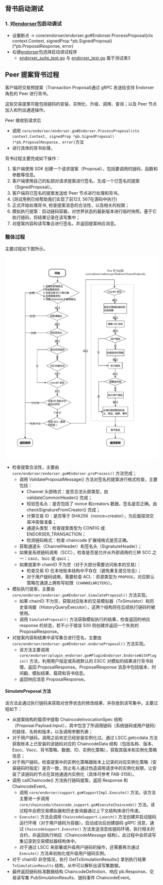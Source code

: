 ## 背书启动测试

### 1. 对[endorser](../../core/endorser)包启动调试
- 设置断点 -> core/endorser/endorser.go#Endorser.ProcessProposal(ctx context.Context, signedProp *pb.SignedProposal) (*pb.ProposalResponse, error)
- 右键[endorser](../../core/endorser)包选择启动调试程序
  - [endorser_suite_test.go](../../core/endorser/endorser_suite_test.go) 与 [endorser_test.go](../../core/endorser/endorser_test.go) 属于测试类3

## Peer 提案背书过程

客户端将交易预提案（Transaction Proposal)通过 gRPC 发送给支持 Endorser 角色的 Peer 进行背书。

这些交易提案可能包括链码的安装、实例化、升级、调用、查询；以及 Peer 节点加入和列出通道操作。

Peer 接收到请求后
- 调用 `core/endorser/endorser.go#Endorser.ProcessProposal(ctx context.Context, signedProp *pb.SignedProposal) (*pb.ProposalResponse, error)`方法
- 进行具体的背书处理。

背书过程主要完成如下操作：
1. 客户端使用 SDK 创建一个请求提案（Proposal），包括要调用的链码、函数和参数等信息。 
2. 客户端使用自己的私钥对请求提案进行签名，生成一个已签名的提案（SignedProposal）。 
3. 客户端将已签名的提案发送给 Peer 节点进行处理和背书。
4. (测试用例已经帮助我们实现了前123, 567在源码中执行)
5. 正式开始处理背书, 检查提案消息的合法性，以及相关的权限； 
6. 模拟执行提案：启动链码容器，对世界状态的最新版本进行临时快照，基于它执行链码，将结果记录在读写集中； 
7. 对提案内容和读写集合进行签名，并返回提案响应消息。

### 整体过程

主要过程如下图所示。

![Endorser ProcessProposal 过程](_images/endorser_ProcessProposal.png)

* 检查提案合法性，主要由 `core/endorser/endorser.go#Endorser.preProcess()` 方法完成；
    * 调用 ValidateProposalMessage() 方法对签名的提案进行格式检查，主要包括：
        * Channel 头部格式：是否合法头部类型，由 validateCommonHeader() 完成；
        * 校验签名头：是否包括了 nonce 和creators 数据，签名是否正确。由 checkSignatureFromCreator() 完成；
        * 计算交易 ID：是否等于 SHA256（nonce+creator），为后面探测交易冲突做准备；
        * 通道头类型：检查提案类型为 CONFIG 或 ENDORSER_TRANSACTION；
        * 检测链码格式：检查 chaincode 扩展域格式是否正确。
    * 获取通道头（ChannelHeader）和签名头（SignatureHeader）；
    * 如果是系统链码调用（SCC），检查是否是允许从外部调用的三种 SCC 之一：cscc、lscc 或 qscc；
    * 如果提案中 chainID 不为空（对于大部分需要访问账本的交易）：
        * 检查交易 ID 在本地账本结构中不存在（避免重复提交攻击）；
        * 对于用户链码调用，需要检查 ACL：资源类型为 `PROPOSE`，对应默认策略在通道上拥有写权限（`CHANNELWRITERS`）。
* 模拟执行提案，主要由 `core/endorser/endorser.go#Endorser.SimulateProposal()` 方法实现。
    * 如果 chainID 不为空，获取对应账本的交易模拟器（TxSimulator）和历史查询器（HistoryQueryExecutor），这两个结构将在后续执行链码时被使用。
    * 调用 `SimulateProposal()` 方法获取模拟执行的结果，检查返回的响应 response 的状态，若不小于错误 500 则创建并返回一个失败的
      ProposalResponse。
* 对提案内容和结果中读写集合进行签名，主要由 `core/endorser/endorser.go#Endorser.endorseProposal()` 方法实现。
    * 该方法主要调用 `core/endorser/plugin_endorser.go#PluginEndorser.EndorseWithPlugin()` 方法，利用用户指定或系统默认的
      ESCC 对模拟的结果进行背书处理，返回 ProposalResponse。ProposalResponse 消息中包括版本、时间戳、模拟结果、载荷和背书信息。
    * 返回响应消息 ProposalResponse。

#### SimulateProposal 方法

该方法会通过执行链码来获取对世界状态的修改结果，并存放到读写集中。主要过程如下：

* 从提案结构的载荷中提取 ChaincodeInvocationSpec 结构（Proposal.Payload.Input），其中包含了所调用链码（系统链码或用户链码）的路径、名称和版本，以及调用参数列表；
* 对于用户链码，调用之前肯定已经安装实例化过。通过 LSCC.getccdata 方法获取账本上已安装的该链码对应的 ChaincodeData
  结构（包括名称、版本、Escc、Vscc、背书策略、数据、ID、实例化策略），获取其版本和实例化策略信息；
* 对于用户链码，检查提案中的实例化策略跟账本上记录的对应实例化策略（安装链码时指定）是否一致，防止有人通过伪造调用请求中的实例化权限，让安装了该链码的节点在其他通道内实例化（具体可参考
  FAB-3156）。
* 调用 callChaincode() 方法执行链码提案，返回 Response 和 ChaincodeEvent。
    * 调用 `core/endorser/support.go#SupportImpl.Execute()`
      方法，该方法主要进一步调用 `core/chaincode/chaincode_support.go#ExecuteChaincode()`
      方法。该过程中会把交易模拟器和历史查询器通过上下文结构体进行传递。
    * `Execute()` 方法会调用 `ChaincodeSupport.Launch()` 方法创建并启动链码运行环境（对于用户链码为容器）。启动成功后创建链码
      gRPC 消息，通过 `ChaincodeSupport.Execute()` 方法发送消息给链码环境，执行相关的合约，并返回执行响应（ChaincodeMessage
      结构）。此过程中会将读写集记录到交易模拟器结构体中。
    * 对于通过 LSCC 来部署或升级用户链码的操作，还需要再次通过 `Execute()` 方法来初始化或升级用户链码实例。
* 对于 chainID 非空情况，执行 GetTxSimulationResults() 拿到执行结果 `TxSimulationResults` 结构，从中可以解析出读写集数据。
* 最终返回链码标准数据结构 ChaincodeDefinition、响应 pb.Response、交易读写集 PubSimulationResults、链码事件 ChaincodeEvent。



